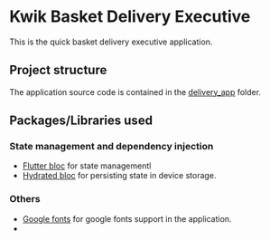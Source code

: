 # Kwik Basket Delivery Executive
This is the quick basket delivery executive application.

## Project structure
The application source code is contained in the [delivery_app](https://github.com/MyDhuka/KB-DeliveryExecutiveApp/tree/main/delivery_app) folder.

## Packages/Libraries used
### State management and dependency injection
- [Flutter bloc](https://pub.dev/packages/flutter_bloc) for state managementl
- [Hydrated bloc](https://pub.dev/packages/hydrated_bloc) for persisting state in device storage.
### Others
- [Google fonts](https://pub.dev/packages/google_fonts) for google fonts support in the application.
- 
